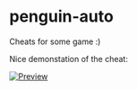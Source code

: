 # penguin-auto
Cheats for some game :)


Nice demonstation of the cheat:

[![Preview](https://img.youtube.com/vi/yL1HQjVnWDM/0.jpg)](https://www.youtube.com/watch?v=yL1HQjVnWDM)
